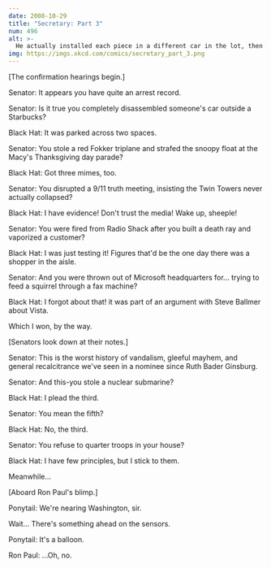 ```yaml
---
date: 2008-10-29
title: "Secretary: Part 3"
num: 496
alt: >-
  He actually installed each piece in a different car in the lot, then built a new car in the spot from the displaced pieces.  It's a confusing maneuver known as the auto-troll shuffle.
img: https://imgs.xkcd.com/comics/secretary_part_3.png
---
```

[The confirmation hearings begin.]

Senator: It appears you have quite an arrest record.

Senator: Is it true you completely disassembled someone's car outside a Starbucks?

Black Hat: It was parked across two spaces.

Senator: You stole a red Fokker triplane and strafed the snoopy float at the Macy's Thanksgiving day parade?

Black Hat: Got three mimes, too.

Senator: You disrupted a 9/11 truth meeting, insisting the Twin Towers never actually collapsed?

Black Hat: I have evidence! Don't trust the media! Wake up, sheeple!

Senator: You were fired from Radio Shack after you built a death ray and vaporized a customer?

Black Hat: I was just testing it! Figures that'd be the one day there was a shopper in the aisle.

Senator: And you were thrown out of Microsoft headquarters for... trying to feed a squirrel through a fax machine?

Black Hat: I forgot about that! it was part of an argument with Steve Ballmer about Vista.

Which I won, by the way.

[Senators look down at their notes.]

Senator: This is the worst history of vandalism, gleeful mayhem, and general recalcitrance we've seen in a nominee since Ruth Bader Ginsburg.

Senator: And this-you stole a nuclear submarine?

Black Hat: I plead the third.

Senator: You mean the fifth?

Black Hat: No, the third.

Senator: You refuse to quarter troops in your house?

Black Hat: I have few principles, but I stick to them.

Meanwhile...

[Aboard Ron Paul's blimp.]

Ponytail: We're nearing Washington, sir.

Wait... There's something ahead on the sensors.

Ponytail: It's a balloon.

Ron Paul: ...Oh, no.